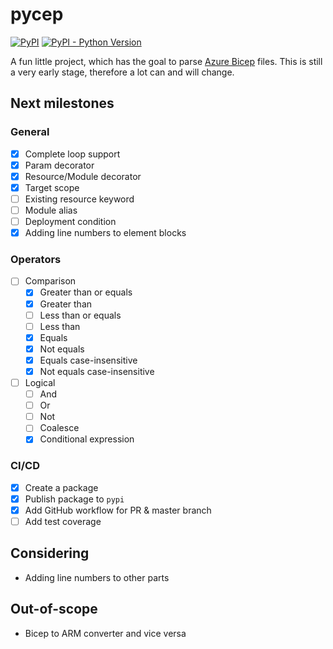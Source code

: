 # pycep

[![PyPI](https://img.shields.io/pypi/v/pycep-parser)](https://pypi.org/project/pycep-parser/)
[![PyPI - Python Version](https://img.shields.io/pypi/pyversions/pycep-parser)](https://github.com/gruebel/pycep)

A fun little project, which has the goal to parse
[Azure Bicep](https://github.com/Azure/bicep) files.
This is still a very early stage, therefore a lot can and will change.

## Next milestones

### General
- [x] Complete loop support
- [x] Param decorator
- [x] Resource/Module decorator
- [x] Target scope
- [ ] Existing resource keyword
- [ ] Module alias
- [ ] Deployment condition
- [x] Adding line numbers to element blocks

### Operators
- [ ] Comparison
  - [x] Greater than or equals
  - [x] Greater than
  - [ ] Less than or equals
  - [ ] Less than
  - [x] Equals
  - [x] Not equals
  - [x] Equals case-insensitive
  - [x] Not equals case-insensitive
- [ ] Logical
  - [ ] And
  - [ ] Or
  - [ ] Not
  - [ ] Coalesce
  - [x] Conditional expression

### CI/CD
- [x] Create a package
- [x] Publish package to `pypi`
- [x] Add GitHub workflow for PR & master branch
- [ ] Add test coverage

## Considering
- Adding line numbers to other parts

## Out-of-scope
- Bicep to ARM converter and vice versa
